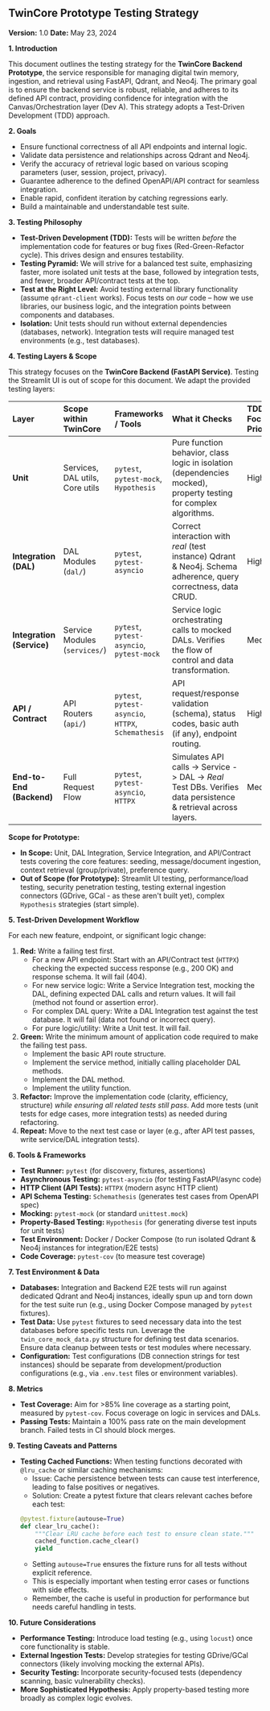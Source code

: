 ## TwinCore Prototype Testing Strategy

**Version:** 1.0
**Date:** May 23, 2024

**1. Introduction**

This document outlines the testing strategy for the **TwinCore Backend Prototype**, the service responsible for managing digital twin memory, ingestion, and retrieval using FastAPI, Qdrant, and Neo4j. The primary goal is to ensure the backend service is robust, reliable, and adheres to its defined API contract, providing confidence for integration with the Canvas/Orchestration layer (Dev A). This strategy adopts a Test-Driven Development (TDD) approach.

**2. Goals**

*   Ensure functional correctness of all API endpoints and internal logic.
*   Validate data persistence and relationships across Qdrant and Neo4j.
*   Verify the accuracy of retrieval logic based on various scoping parameters (user, session, project, privacy).
*   Guarantee adherence to the defined OpenAPI/API contract for seamless integration.
*   Enable rapid, confident iteration by catching regressions early.
*   Build a maintainable and understandable test suite.

**3. Testing Philosophy**

*   **Test-Driven Development (TDD):** Tests will be written *before* the implementation code for features or bug fixes (Red-Green-Refactor cycle). This drives design and ensures testability.
*   **Testing Pyramid:** We will strive for a balanced test suite, emphasizing faster, more isolated unit tests at the base, followed by integration tests, and fewer, broader API/contract tests at the top.
*   **Test at the Right Level:** Avoid testing external library functionality (assume `qdrant-client` works). Focus tests on *our* code – how we use libraries, our business logic, and the integration points between components and databases.
*   **Isolation:** Unit tests should run without external dependencies (databases, network). Integration tests will require managed test environments (e.g., test databases).

**4. Testing Layers & Scope**

This strategy focuses on the **TwinCore Backend (FastAPI Service)**. Testing the Streamlit UI is out of scope for this document. We adapt the provided testing layers:

| Layer                 | Scope within TwinCore           | Frameworks / Tools                                      | What it Checks                                                                                                 | TDD Focus Priority |
| :-------------------- | :------------------------------ | :------------------------------------------------------ | :------------------------------------------------------------------------------------------------------------- | :----------------- |
| **Unit**              | Services, DAL utils, Core utils | `pytest`, `pytest-mock`, `Hypothesis`                   | Pure function behavior, class logic in isolation (dependencies mocked), property testing for complex algorithms. | High               |
| **Integration (DAL)** | DAL Modules (`dal/`)            | `pytest`, `pytest-asyncio`                              | Correct interaction with *real* (test instance) Qdrant & Neo4j. Schema adherence, query correctness, data CRUD. | High               |
| **Integration (Service)** | Service Modules (`services/`) | `pytest`, `pytest-asyncio`, `pytest-mock`               | Service logic orchestrating calls to mocked DALs. Verifies the flow of control and data transformation.          | Medium             |
| **API / Contract**    | API Routers (`api/`)            | `pytest`, `pytest-asyncio`, `HTTPX`, `Schemathesis`     | API request/response validation (schema), status codes, basic auth (if any), endpoint routing.                   | High               |
| **End-to-End (Backend)** | Full Request Flow             | `pytest`, `pytest-asyncio`, `HTTPX`                     | Simulates API calls -> Service -> DAL -> *Real* Test DBs. Verifies data persistence & retrieval across layers. | Medium             |

**Scope for Prototype:**

*   **In Scope:** Unit, DAL Integration, Service Integration, and API/Contract tests covering the core features: seeding, message/document ingestion, context retrieval (group/private), preference query.
*   **Out of Scope (for Prototype):** Streamlit UI testing, performance/load testing, security penetration testing, testing external ingestion connectors (GDrive, GCal - as these aren't built yet), complex `Hypothesis` strategies (start simple).

**5. Test-Driven Development Workflow**

For each new feature, endpoint, or significant logic change:

1.  **Red:** Write a failing test first.
    *   For a new API endpoint: Start with an API/Contract test (`HTTPX`) checking the expected success response (e.g., 200 OK) and response schema. It will fail (404).
    *   For new service logic: Write a Service Integration test, mocking the DAL, defining expected DAL calls and return values. It will fail (method not found or assertion error).
    *   For complex DAL query: Write a DAL Integration test against the test database. It will fail (data not found or incorrect query).
    *   For pure logic/utility: Write a Unit test. It will fail.
2.  **Green:** Write the minimum amount of application code required to make the failing test pass.
    *   Implement the basic API route structure.
    *   Implement the service method, initially calling placeholder DAL methods.
    *   Implement the DAL method.
    *   Implement the utility function.
3.  **Refactor:** Improve the implementation code (clarity, efficiency, structure) *while ensuring all related tests still pass*. Add more tests (unit tests for edge cases, more integration tests) as needed during refactoring.
4.  **Repeat:** Move to the next test case or layer (e.g., after API test passes, write service/DAL integration tests).

**6. Tools & Frameworks**

*   **Test Runner:** `pytest` (for discovery, fixtures, assertions)
*   **Asynchronous Testing:** `pytest-asyncio` (for testing FastAPI/async code)
*   **HTTP Client (API Tests):** `HTTPX` (modern async HTTP client)
*   **API Schema Testing:** `Schemathesis` (generates test cases from OpenAPI spec)
*   **Mocking:** `pytest-mock` (or standard `unittest.mock`)
*   **Property-Based Testing:** `Hypothesis` (for generating diverse test inputs for unit tests)
*   **Test Environment:** Docker / Docker Compose (to run isolated Qdrant & Neo4j instances for integration/E2E tests)
*   **Code Coverage:** `pytest-cov` (to measure test coverage)

**7. Test Environment & Data**

*   **Databases:** Integration and Backend E2E tests will run against dedicated Qdrant and Neo4j instances, ideally spun up and torn down for the test suite run (e.g., using Docker Compose managed by `pytest` fixtures).
*   **Test Data:** Use `pytest` fixtures to seed necessary data into the test databases before specific tests run. Leverage the `twin_core_mock_data.py` structure for defining test data scenarios. Ensure data cleanup between tests or test modules where necessary.
*   **Configuration:** Test configurations (DB connection strings for test instances) should be separate from development/production configurations (e.g., via `.env.test` files or environment variables).

**8. Metrics**

*   **Test Coverage:** Aim for >85% line coverage as a starting point, measured by `pytest-cov`. Focus coverage on logic in services and DALs.
*   **Passing Tests:** Maintain a 100% pass rate on the main development branch. Failed tests in CI should block merges.

**9. Testing Caveats and Patterns**

*   **Testing Cached Functions:** When testing functions decorated with `@lru_cache` or similar caching mechanisms:
    *   Issue: Cache persistence between tests can cause test interference, leading to false positives or negatives.
    *   Solution: Create a pytest fixture that clears relevant caches before each test:
      ```python
      @pytest.fixture(autouse=True)
      def clear_lru_cache():
          """Clear LRU cache before each test to ensure clean state."""
          cached_function.cache_clear()
          yield
      ```
    *   Setting `autouse=True` ensures the fixture runs for all tests without explicit reference.
    *   This is especially important when testing error cases or functions with side effects.
    *   Remember, the cache is useful in production for performance but needs careful handling in tests.

**10. Future Considerations**

*   **Performance Testing:** Introduce load testing (e.g., using `locust`) once core functionality is stable.
*   **External Ingestion Tests:** Develop strategies for testing GDrive/GCal connectors (likely involving mocking the external APIs).
*   **Security Testing:** Incorporate security-focused tests (dependency scanning, basic vulnerability checks).
*   **More Sophisticated Hypothesis:** Apply property-based testing more broadly as complex logic evolves.